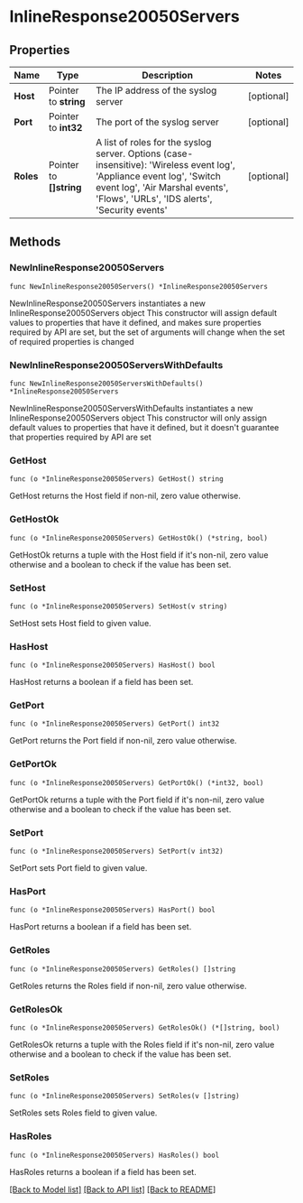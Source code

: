 # InlineResponse20050Servers

## Properties

Name | Type | Description | Notes
------------ | ------------- | ------------- | -------------
**Host** | Pointer to **string** | The IP address of the syslog server | [optional] 
**Port** | Pointer to **int32** | The port of the syslog server | [optional] 
**Roles** | Pointer to **[]string** | A list of roles for the syslog server. Options (case-insensitive): &#39;Wireless event log&#39;, &#39;Appliance event log&#39;, &#39;Switch event log&#39;, &#39;Air Marshal events&#39;, &#39;Flows&#39;, &#39;URLs&#39;, &#39;IDS alerts&#39;, &#39;Security events&#39; | [optional] 

## Methods

### NewInlineResponse20050Servers

`func NewInlineResponse20050Servers() *InlineResponse20050Servers`

NewInlineResponse20050Servers instantiates a new InlineResponse20050Servers object
This constructor will assign default values to properties that have it defined,
and makes sure properties required by API are set, but the set of arguments
will change when the set of required properties is changed

### NewInlineResponse20050ServersWithDefaults

`func NewInlineResponse20050ServersWithDefaults() *InlineResponse20050Servers`

NewInlineResponse20050ServersWithDefaults instantiates a new InlineResponse20050Servers object
This constructor will only assign default values to properties that have it defined,
but it doesn't guarantee that properties required by API are set

### GetHost

`func (o *InlineResponse20050Servers) GetHost() string`

GetHost returns the Host field if non-nil, zero value otherwise.

### GetHostOk

`func (o *InlineResponse20050Servers) GetHostOk() (*string, bool)`

GetHostOk returns a tuple with the Host field if it's non-nil, zero value otherwise
and a boolean to check if the value has been set.

### SetHost

`func (o *InlineResponse20050Servers) SetHost(v string)`

SetHost sets Host field to given value.

### HasHost

`func (o *InlineResponse20050Servers) HasHost() bool`

HasHost returns a boolean if a field has been set.

### GetPort

`func (o *InlineResponse20050Servers) GetPort() int32`

GetPort returns the Port field if non-nil, zero value otherwise.

### GetPortOk

`func (o *InlineResponse20050Servers) GetPortOk() (*int32, bool)`

GetPortOk returns a tuple with the Port field if it's non-nil, zero value otherwise
and a boolean to check if the value has been set.

### SetPort

`func (o *InlineResponse20050Servers) SetPort(v int32)`

SetPort sets Port field to given value.

### HasPort

`func (o *InlineResponse20050Servers) HasPort() bool`

HasPort returns a boolean if a field has been set.

### GetRoles

`func (o *InlineResponse20050Servers) GetRoles() []string`

GetRoles returns the Roles field if non-nil, zero value otherwise.

### GetRolesOk

`func (o *InlineResponse20050Servers) GetRolesOk() (*[]string, bool)`

GetRolesOk returns a tuple with the Roles field if it's non-nil, zero value otherwise
and a boolean to check if the value has been set.

### SetRoles

`func (o *InlineResponse20050Servers) SetRoles(v []string)`

SetRoles sets Roles field to given value.

### HasRoles

`func (o *InlineResponse20050Servers) HasRoles() bool`

HasRoles returns a boolean if a field has been set.


[[Back to Model list]](../README.md#documentation-for-models) [[Back to API list]](../README.md#documentation-for-api-endpoints) [[Back to README]](../README.md)


